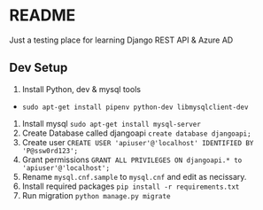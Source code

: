 # README

Just a testing place for learning Django REST API & Azure AD

## Dev Setup

1. Install Python, dev & mysql tools
  - `sudo apt-get install pipenv python-dev libmysqlclient-dev`
1. Install mysql `sudo apt-get install mysql-server`
  1. Create Database called djangoapi `create database djangoapi;`
  1. Create user `CREATE USER 'apiuser'@'localhost' IDENTIFIED BY 'P@ssw0rd123';`
1. Grant permissions `GRANT ALL PRIVILEGES ON djangoapi.* to 'apiuser'@'localhost';`
1. Rename `mysql.cnf.sample` to `mysql.cnf` and edit as necissary.
1. Install required packages `pip install -r requirements.txt`
1. Run migration `python manage.py migrate`